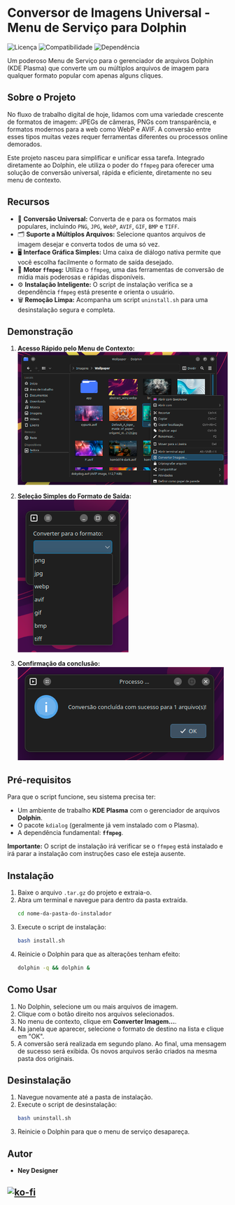 # Conversor de Imagens Universal - Menu de Serviço para Dolphin

![Licença](https://img.shields.io/badge/Licen%C3%A7a-Livre-blue.svg)
![Compatibilidade](https://img.shields.io/badge/Compatibilidade-KDE%20Dolphin-brightgreen.svg)
![Dependência](https://img.shields.io/badge/Depend%C3%AAncia-ffmpeg-orange.svg)

Um poderoso Menu de Serviço para o gerenciador de arquivos Dolphin (KDE Plasma) que converte um ou múltiplos arquivos de imagem para qualquer formato popular com apenas alguns cliques.

## Sobre o Projeto

No fluxo de trabalho digital de hoje, lidamos com uma variedade crescente de formatos de imagem: JPEGs de câmeras, PNGs com transparência, e formatos modernos para a web como WebP e AVIF. A conversão entre esses tipos muitas vezes requer ferramentas diferentes ou processos online demorados.

Este projeto nasceu para simplificar e unificar essa tarefa. Integrado diretamente ao Dolphin, ele utiliza o poder do `ffmpeg` para oferecer uma solução de conversão universal, rápida e eficiente, diretamente no seu menu de contexto.

## Recursos

-   🔄 **Conversão Universal:** Converta de e para os formatos mais populares, incluindo `PNG`, `JPG`, `WebP`, `AVIF`, `GIF`, `BMP` e `TIFF`.
-   🗂️ **Suporte a Múltiplos Arquivos:** Selecione quantos arquivos de imagem desejar e converta todos de uma só vez.
-   🖥️ **Interface Gráfica Simples:** Uma caixa de diálogo nativa permite que você escolha facilmente o formato de saída desejado.
-   🚀 **Motor `ffmpeg`:** Utiliza o `ffmpeg`, uma das ferramentas de conversão de mídia mais poderosas e rápidas disponíveis.
-   ⚙️ **Instalação Inteligente:** O script de instalação verifica se a dependência `ffmpeg` está presente e orienta o usuário.
-   🗑️ **Remoção Limpa:** Acompanha um script `uninstall.sh` para uma desinstalação segura e completa.

## Demonstração

1.  **Acesso Rápido pelo Menu de Contexto:**
    ![Menu de Contexto](./docs/converter-menu.png)

2.  **Seleção Simples do Formato de Saída:**
    ![Seleção de Formato](./docs/converter-dialog.png)
    
3.  **Confirmação da conclusão:**
    ![Seleção de Formato](./docs/concluiu.png)

## Pré-requisitos

Para que o script funcione, seu sistema precisa ter:

-   Um ambiente de trabalho **KDE Plasma** com o gerenciador de arquivos **Dolphin**.
-   O pacote `kdialog` (geralmente já vem instalado com o Plasma).
-   A dependência fundamental: **`ffmpeg`**.

**Importante:** O script de instalação irá verificar se o `ffmpeg` está instalado e irá parar a instalação com instruções caso ele esteja ausente.

## Instalação

1.  Baixe o arquivo `.tar.gz` do projeto e extraia-o.
2.  Abra um terminal e navegue para dentro da pasta extraída.
    ```bash
    cd nome-da-pasta-do-instalador
    ```
3.  Execute o script de instalação:
    ```bash
    bash install.sh
    ```
4.  Reinicie o Dolphin para que as alterações tenham efeito:
    ```bash
    dolphin -q && dolphin &
    ```

## Como Usar

1.  No Dolphin, selecione um ou mais arquivos de imagem.
2.  Clique com o botão direito nos arquivos selecionados.
3.  No menu de contexto, clique em **Converter Imagem...**.
4.  Na janela que aparecer, selecione o formato de destino na lista e clique em "OK".
5.  A conversão será realizada em segundo plano. Ao final, uma mensagem de sucesso será exibida. Os novos arquivos serão criados na mesma pasta dos originais.

## Desinstalação

1.  Navegue novamente até a pasta de instalação.
2.  Execute o script de desinstalação:
    ```bash
    bash uninstall.sh
    ```
3.  Reinicie o Dolphin para que o menu de serviço desapareça.

## Autor

-   **Ney Designer**

[![ko-fi](https://ko-fi.com/img/githubbutton_sm.svg)](https://ko-fi.com/K3K01KWCZW)
---

